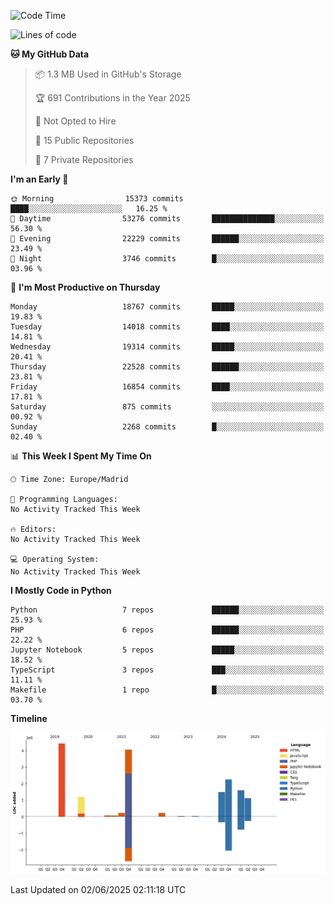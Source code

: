 <!--START_SECTION:waka-->
![Code Time](http://img.shields.io/badge/Code%20Time-839%20hrs%2038%20mins-blue)

![Lines of code](https://img.shields.io/badge/From%20Hello%20World%20I%27ve%20Written-16.8%20million%20lines%20of%20code-blue)

**🐱 My GitHub Data** 

> 📦 1.3 MB Used in GitHub's Storage 
 > 
> 🏆 691 Contributions in the Year 2025
 > 
> 🚫 Not Opted to Hire
 > 
> 📜 15 Public Repositories 
 > 
> 🔑 7 Private Repositories 
 > 
**I'm an Early 🐤** 

```text
🌞 Morning                15373 commits       ████░░░░░░░░░░░░░░░░░░░░░   16.25 % 
🌆 Daytime                53276 commits       ██████████████░░░░░░░░░░░   56.30 % 
🌃 Evening                22229 commits       ██████░░░░░░░░░░░░░░░░░░░   23.49 % 
🌙 Night                  3746 commits        █░░░░░░░░░░░░░░░░░░░░░░░░   03.96 % 
```
📅 **I'm Most Productive on Thursday** 

```text
Monday                   18767 commits       █████░░░░░░░░░░░░░░░░░░░░   19.83 % 
Tuesday                  14018 commits       ████░░░░░░░░░░░░░░░░░░░░░   14.81 % 
Wednesday                19314 commits       █████░░░░░░░░░░░░░░░░░░░░   20.41 % 
Thursday                 22528 commits       ██████░░░░░░░░░░░░░░░░░░░   23.81 % 
Friday                   16854 commits       ████░░░░░░░░░░░░░░░░░░░░░   17.81 % 
Saturday                 875 commits         ░░░░░░░░░░░░░░░░░░░░░░░░░   00.92 % 
Sunday                   2268 commits        █░░░░░░░░░░░░░░░░░░░░░░░░   02.40 % 
```


📊 **This Week I Spent My Time On** 

```text
🕑︎ Time Zone: Europe/Madrid

💬 Programming Languages: 
No Activity Tracked This Week

🔥 Editors: 
No Activity Tracked This Week

💻 Operating System: 
No Activity Tracked This Week
```

**I Mostly Code in Python** 

```text
Python                   7 repos             ██████░░░░░░░░░░░░░░░░░░░   25.93 % 
PHP                      6 repos             ██████░░░░░░░░░░░░░░░░░░░   22.22 % 
Jupyter Notebook         5 repos             █████░░░░░░░░░░░░░░░░░░░░   18.52 % 
TypeScript               3 repos             ███░░░░░░░░░░░░░░░░░░░░░░   11.11 % 
Makefile                 1 repo              █░░░░░░░░░░░░░░░░░░░░░░░░   03.70 % 
```



**Timeline**

![Lines of Code chart](https://raw.githubusercontent.com/danisoronellas/danisoronellas/main/assets/bar_graph.png)


 Last Updated on 02/06/2025 02:11:18 UTC
<!--END_SECTION:waka-->
